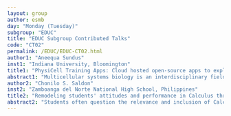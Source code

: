 ```yaml
---
layout: group
author: esmb
day: "Monday (Tuesday)"
subgroup: "EDUC"
title: "EDUC Subgroup Contributed Talks"
code: "CT02"
permalink: /EDUC/EDUC-CT02.html
author1: "Aneequa Sundus"
inst1: "Indiana University, Bloomington"
title1: "PhysiCell Training Apps: Cloud hosted open-source apps to explore different modules of agent-based multicellular simulations"
abstract1: "Multicellular systems biology is an interdisciplinary field that attracts researchers with diverse technical expertise.  Simulation software are basic tools to work in multicellular systems biology. Understanding these simulation software entails a steep learning curve for interdisciplinary researchers joining multicellular systems biology research. Thus, there is a need for interactive training materials for those researchers. We have created eight cloud- hosted, interactive apps to train new users on using PhysiCell, a physics-based multicellular simulation software. These applications are open source and hosted on nanoHUB, an open and free platform to host computational simulations. We have created apps for exploring different modules in PhysiCell such as chemical diffusion, cell motility etc.  In each app we fixed all parameters except those regulating one module This divide and conquer approach helps users to focus on the function of one module only. For each module user can change the parameters controlling that one aspect of simulation and run it in their browser to observe its effect. These apps can be used for training for new users as well as parameter tuning for more intermediate level users.   We also added a detailed simulation where users can change all modules together to study interaction between them."
author2: "Chonilo S. Saldon"
inst2: "Zamboanga del Norte National High School, Philippines"
title2: "Remodeling students' attitudes and performance in Calculus through the use of Biomathematics modules"
abstract2: "Students often question the relevance and inclusion of Calculus subject in senior high school even if their career paths lead to Biology, medicine and allied health sciences. This query stems from the engineering-directed learning materials and the non-inclusive treatment of Calculus in the classroom. To address this polarity, biology-concept embedded learning modules and lesson exemplars were developed. Using quasi-experimental design, students' attitude towards Applied Mathematics and Calculus and performance were appraised. Results indicated that integrating biology concepts and problems in calculus classes improved both students' attitudes and performance in Calculus. Implication of the study shall be discussed in terms of students' acquisition on the interface between mathematical and biological sciences."
---
```

